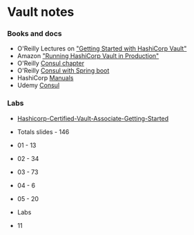 # Vault notes

### Books and docs

* O'Reilly Lectures on ["Getting Started with HashiCorp Vault"](https://learning.oreilly.com/videos/getting-started-with/1018947658/)
* Amazon ["Running HashiCorp Vault in Production"](https://www.amazon.com/Running-HashiCorp-Vault-Production-McTeer-ebook/dp/B08JJLGMZ3/ref=sr_1_2)
* O'Reilly [Consul chapter](https://learning.oreilly.com/library/view/hands-on-infrastructure-monitoring/9781789612349/d8c01db8-8675-4bda-b0d5-71301bd187a5.xhtml)
* O'Reilly [Consul with Spring boot](https://learning.oreilly.com/library/view/mastering-spring-cloud/9781788475433/82644fbb-5beb-4bf5-838f-cd65790d95bb.xhtml)
* HashiCorp [Manuals](https://learn.hashicorp.com/)
* Udemy [Consul](https://www.udemy.com/course/hashicorp-consul/) 

### Labs

* [Hashicorp-Certified-Vault-Associate-Getting-Started](https://github.com/ned1313/Hashicorp-Certified-Vault-Associate-Getting-Started)

* Totals slides - 146
* 01 - 13
* 02 - 34
* 03 - 73
* 04 - 6  
* 05 - 20

* Labs
* 11
